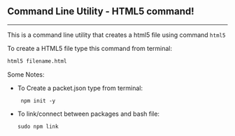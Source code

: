 ## Command Line Utility - HTML5 command!

------

This is a command line utility that creates a html5 file using command `html5`

To create a HTML5 file type this command from terminal:

```bash
html5 filename.html
```



Some Notes:

- To Create a packet.json type from terminal:

  ```
   npm init -y
  ```

- To link/connect between packages and bash file:

  ```
  sudo npm link
  ```

  